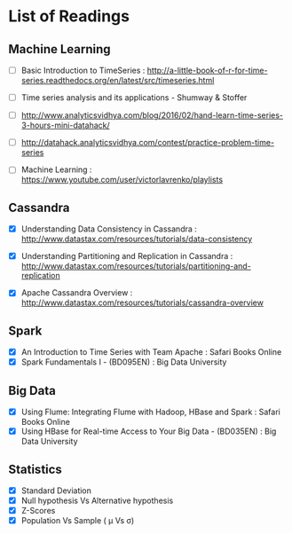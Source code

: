 # List of Readings
## Machine Learning
- [ ] Basic Introduction to TimeSeries : http://a-little-book-of-r-for-time-series.readthedocs.org/en/latest/src/timeseries.html

- [ ] Time series analysis and its applications - Shumway & Stoffer

- [ ] http://www.analyticsvidhya.com/blog/2016/02/hand-learn-time-series-3-hours-mini-datahack/

- [ ] http://datahack.analyticsvidhya.com/contest/practice-problem-time-series

- [ ] Machine Learning : https://www.youtube.com/user/victorlavrenko/playlists

## Cassandra
- [x] Understanding Data Consistency in Cassandra  : http://www.datastax.com/resources/tutorials/data-consistency 

- [x] Understanding Partitioning and Replication in Cassandra : http://www.datastax.com/resources/tutorials/partitioning-and-replication

- [x] Apache Cassandra Overview : http://www.datastax.com/resources/tutorials/cassandra-overview

## Spark
- [x] An Introduction to Time Series with Team Apache : Safari Books Online
- [x] Spark Fundamentals I - (BD095EN)  : Big Data University
 
## Big Data
- [x] Using Flume: Integrating Flume with Hadoop, HBase and Spark : Safari Books Online
- [x] Using HBase for Real-time Access to Your Big Data - (BD035EN)  : Big Data University 

## Statistics
- [x] Standard Deviation
- [x] Null hypothesis Vs Alternative hypothesis
- [x] Z-Scores  
- [x] Population Vs Sample ( µ Vs σ)
